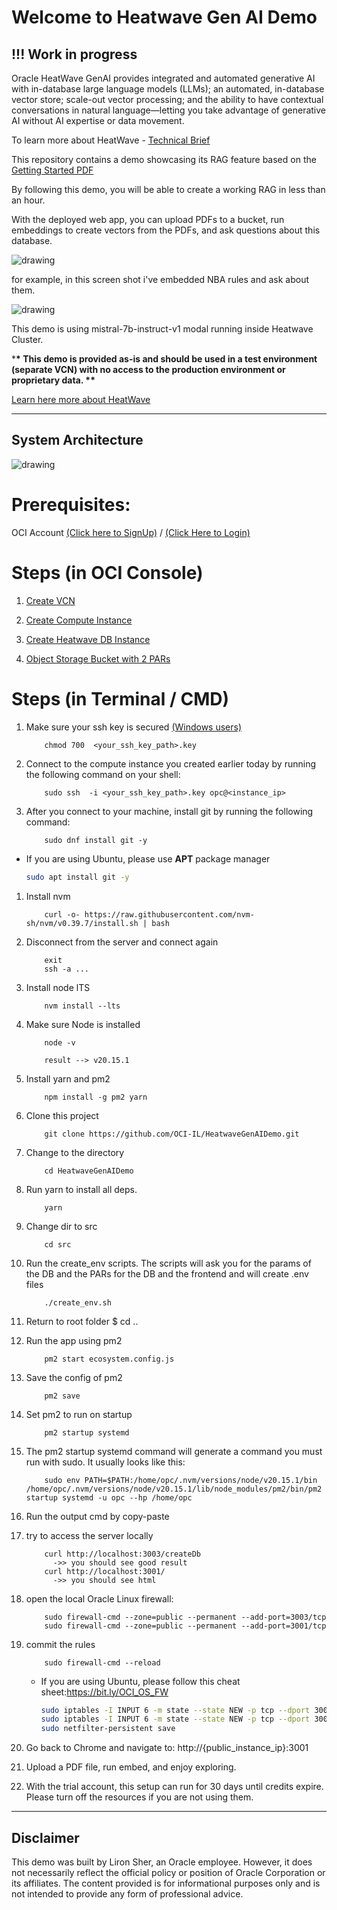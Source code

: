 # Welcome to Heatwave Gen AI Demo

## !!! Work in progress

Oracle HeatWave GenAI provides integrated and automated generative AI with in-database large language models (LLMs); an automated, in-database vector store; scale-out vector processing; and the ability to have contextual conversations in natural language—letting you take advantage of generative AI without AI expertise or data movement.

To learn more about HeatWave - [Technical Brief](https://www.oracle.com/a/ocom/docs/heatwave-genai-technical-brief.pdf)

This repository contains a demo showcasing its RAG feature based on the [Getting Started PDF](https://downloads.mysql.com/docs/heatwave-gen-ai-getting-started.en.pdf)

By following this demo, you will be able to create a working RAG in less than an hour.

With the deployed web app, you can upload PDFs to a bucket, run embeddings to create vectors from the PDFs, and ask questions about this database.

![drawing](./SS/app_screenshot1.png)

for example, in this screen shot i've embedded NBA rules and ask about them.

![drawing](./SS/app_screenshot2.png)

This demo is using mistral-7b-instruct-v1 modal running inside Heatwave Cluster.

\***\* This demo is provided as-is and should be used in a test environment (separate VCN) with no access to the production environment or proprietary data. \*\***

[Learn here more about HeatWave](https://www.oracle.com/uk/heatwave/genai/)

---

## System Architecture

![drawing](./SS/sys_arch.png)

# **Prerequisites:**

OCI Account [(Click here to SignUp)](https://www.oracle.com/il-en/cloud/free/) / [(Click Here to Login)](https://www.oracle.com/cloud/sign-in.html)

# Steps (in OCI Console)

1. [Create VCN](/VCN.MD)
1. [Create Compute Instance](/compute.md)

1. [Create Heatwave DB Instance](/heatwave.md)

1. [Object Storage Bucket with 2 PARs](/bucket.md)

# Steps (in Terminal / CMD)

1.  Make sure your ssh key is secured [(Windows users)](https://docs.oracle.com/en-us/iaas/Content/Compute/Tasks/connect-to-linux-instance.htm#linux-from-windows-openssh)

            chmod 700  <your_ssh_key_path>.key

1.  Connect to the compute instance you created earlier today by running the following command on your shell:

            sudo ssh  -i <your_ssh_key_path>.key opc@<instance_ip>

1.  After you connect to your machine, install git by running the following command:

            sudo dnf install git -y

- If you are using Ubuntu, please use **APT** package manager

  ```bash
  sudo apt install git -y
  ```

1.  Install nvm

            curl -o- https://raw.githubusercontent.com/nvm-sh/nvm/v0.39.7/install.sh | bash

1.  Disconnect from the server and connect again

            exit
            ssh -a ...

1.  Install node lTS

            nvm install --lts

1.  Make sure Node is installed

            node -v

            result --> v20.15.1

1.  Install yarn and pm2

            npm install -g pm2 yarn

1.  Clone this project

            git clone https://github.com/OCI-IL/HeatwaveGenAIDemo.git

1.  Change to the directory

            cd HeatwaveGenAIDemo

1.  Run yarn to install all deps.

            yarn

1.  Change dir to src

            cd src

1.  Run the create_env scripts. The scripts will ask you for the params of the DB and the PARs for the DB and the frontend and will create .env files

            ./create_env.sh

1.  Return to root folder
    $ cd ..

1.  Run the app using pm2

            pm2 start ecosystem.config.js

1.  Save the config of pm2

            pm2 save

1.  Set pm2 to run on startup

            pm2 startup systemd

1.  The pm2 startup systemd command will generate a command you must run with sudo. It usually looks like this:

            sudo env PATH=$PATH:/home/opc/.nvm/versions/node/v20.15.1/bin /home/opc/.nvm/versions/node/v20.15.1/lib/node_modules/pm2/bin/pm2 startup systemd -u opc --hp /home/opc

1.  Run the output cmd by copy-paste

1.  try to access the server locally

            curl http://localhost:3003/createDb
              ->> you should see good result
            curl http://localhost:3001/
              ->> you should see html

1.  open the local Oracle Linux firewall:

            sudo firewall-cmd --zone=public --permanent --add-port=3003/tcp
            sudo firewall-cmd --zone=public --permanent --add-port=3001/tcp

1.  commit the rules

            sudo firewall-cmd --reload

    - If you are using Ubuntu, please follow this cheat sheet:<https://bit.ly/OCI_OS_FW>

      ```bash
      sudo iptables -I INPUT 6 -m state --state NEW -p tcp --dport 3003 -j ACCEPT
      sudo iptables -I INPUT 6 -m state --state NEW -p tcp --dport 3001 -j ACCEPT
      sudo netfilter-persistent save
      ```

1.  Go back to Chrome and navigate to: http://{public_instance_ip}:3001

1.  Upload a PDF file, run embed, and enjoy exploring.

1.  With the trial account, this setup can run for 30 days until credits expire. Please turn off the resources if you are not using them.

---

## Disclaimer

This demo was built by Liron Sher, an Oracle employee. However, it does not necessarily reflect the official policy or position of Oracle Corporation or its affiliates. The content provided is for informational purposes only and is not intended to provide any form of professional advice.
